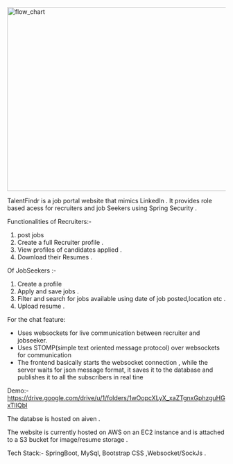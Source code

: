 

<img width="1077" height="424" alt="flow_chart" src="https://github.com/user-attachments/assets/b6e615de-8473-4c12-a850-d46c1f5d4a91" />







TalentFindr is a job portal website that mimics LinkedIn . It provides role based acess for recruiters and job Seekers using Spring Security .

Functionalities of Recruiters:-
1) post jobs
2) Create a full Recruiter profile .
3) View profiles of candidates applied .
4) Download their Resumes .

Of JobSeekers :-
1) Create a profile
2) Apply and save  jobs .
3) Filter and search for jobs available using date of job posted,location etc .
4) Upload resume .


For the chat feature:

* Uses websockets for live communication between recruiter and jobseeker.
* Uses STOMP(simple text oriented message protocol) over websockets for communication
* The frontend basically starts the websocket connection , while the server waits for json message format, it saves it to the database and publishes it to all the subscribers in real tine

Demo:-https://drive.google.com/drive/u/1/folders/1wOopcXLyX_xaZTgnxGphzguHGxTIIQbI

The databse is hosted on aiven .

The website is currently hosted on AWS on an EC2 instance and is attached to a S3 bucket for image/resume storage .
 
Tech Stack:- SpringBoot, MySql, Bootstrap CSS ,Websocket/SockJs .

